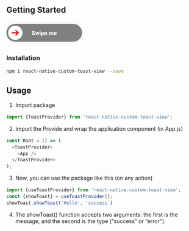 
## Getting Started

<img width=200 title="iOS Crop Circular" src="https://github.com/bhupesh987/react-native-swiper-button/blob/master/swipe.jpg">

### Installation

```bash
npm i react-native-custom-toast-view --save
```

## Usage

1. Import package
```javascript
import {ToastProvider} from 'react-native-custom-toast-view';
```
2. Import the Provide and wrap the application component (in App.js)
```javascript
const Root = () => (
  <ToastProvider>
    <App />
  </ToastProvider>
);
```
3. Now, you can use the package like this (on any action)
```javascript
import {useToastProvider} from 'react-native-custom-toast-view';
const {showToast} = useToastProvider();
showToast.showToast('Hello', 'success')
```

4. The showToast() function accepts two arguments: the first is the message, and the second is the type (“success” or “error”).

